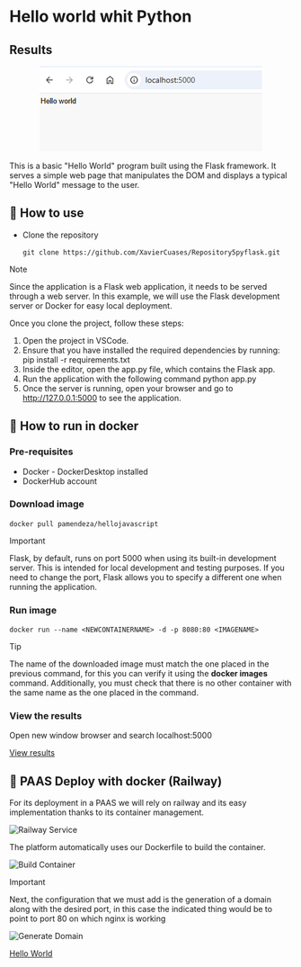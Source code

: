# Hello world whit Python
## Results
<p align="center">
   <img src="./Resultados/resultado1.png" alt="Hello from Python">
</p>

This is a basic "Hello World" program built using the Flask framework. It serves a simple web page that manipulates the DOM and displays a typical "Hello World" message to the user.

## :open_book: How to use
* Clone the repository

    ```
    git clone https://github.com/XavierCuases/Repository5pyflask.git
    ```
> [!NOTE]
Since the application is a Flask web application, it needs to be served through a web server. In this example, we will use the Flask development server or Docker for easy local deployment.

Once you clone the project, follow these steps:

1. Open the project in VSCode.
2. Ensure that you have installed the required dependencies by running:
   pip install -r requirements.txt
3.   Inside the editor, open the app.py file, which contains the Flask app.
4. Run the application with the following command
   python app.py
5. Once the server is running, open your browser and go to http://127.0.0.1:5000 to see the application.


## :rocket: How to run in docker
### Pre-requisites
* Docker - DockerDesktop installed
* DockerHub account
### Download image
```
docker pull pamendeza/hellojavascript
```
> [!IMPORTANT]
> Flask, by default, runs on port 5000 when using its built-in development server. This is intended for local development and testing purposes. If you need to change the port, Flask allows you to specify a different one when running the application.
### Run image
```
docker run --name <NEWCONTAINERNAME> -d -p 8080:80 <IMAGENAME>
```
> [!TIP]
> The name of the downloaded image must match the one placed in the previous command, for this you can verify it using the **docker images** command. Additionally, you must check that there is no other container with the same name as the one placed in the command.
### View the results
Open new window browser and search localhost:5000

[View results](#results)

## :light_rail: PAAS Deploy with docker (Railway)
For its deployment in a PAAS we will rely on railway and its easy implementation thanks to its container management. 

![Railway Service](./public/img/railwayDeploy.png "Service")

The platform automatically uses our Dockerfile to build the container. 

![Build Container](./public/img/dockerFile.png "Build Configuration")

> [!IMPORTANT]
> Next, the configuration that we must add is the generation of a domain along with the desired port, in this case the indicated thing would be to point to port 80 on which nginx is working

![Generate Domain](./public/img/domain.png "Domain")

[Hello World](https://jsproyectdocker-production.up.railway.app "click for visit")
